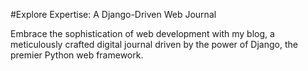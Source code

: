#Explore Expertise: A Django-Driven Web Journal

Embrace the sophistication of web development with my blog, a meticulously crafted digital journal driven by the power of Django, the premier Python web framework. 
